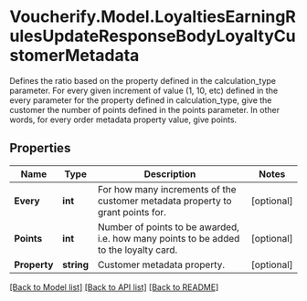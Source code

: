 # Voucherify.Model.LoyaltiesEarningRulesUpdateResponseBodyLoyaltyCustomerMetadata
Defines the ratio based on the property defined in the calculation_type parameter. For every given increment of value (1, 10, etc) defined in the every parameter for the property defined in calculation_type, give the customer the number of points defined in the points parameter. In other words, for every order metadata property value, give points.

## Properties

Name | Type | Description | Notes
------------ | ------------- | ------------- | -------------
**Every** | **int** | For how many increments of the customer metadata property to grant points for. | [optional] 
**Points** | **int** | Number of points to be awarded, i.e. how many points to be added to the loyalty card. | [optional] 
**Property** | **string** | Customer metadata property. | [optional] 

[[Back to Model list]](../../README.md#documentation-for-models) [[Back to API list]](../../README.md#documentation-for-api-endpoints) [[Back to README]](../../README.md)

